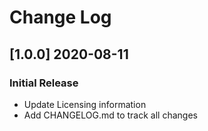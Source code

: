 # Change Log

## [1.0.0] 2020-08-11
### Initial Release

- Update Licensing information
- Add CHANGELOG.md to track all changes

